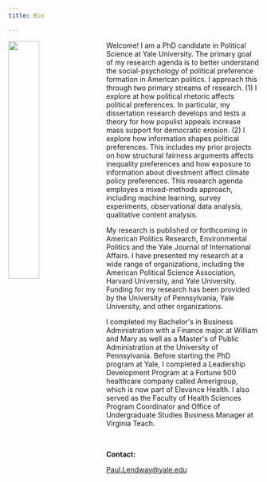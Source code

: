 ```yaml
---
title: Bio

---
```




<img src = "https://user-images.githubusercontent.com/78934389/225464302-2958248d-1aac-461f-9344-d5c223d2a7e2.jpeg" width = "35%" height = "35%" style = "float:left; margin-right:20px" >




Welcome! I am a PhD candidate in Political Science at Yale University. The primary goal of my research agenda is to better understand the social-psychology of political preference formation in American politics. I approach this through two primary streams of research. (1) I explore at how political rhetoric affects political preferences. In particular, my dissertation research develops and tests a theory for how populist appeals increase mass support for democratic erosion. (2) I explore how information shapes political preferences. This includes my prior projects on how structural fairness arguments affects inequality preferences and how exposure to information about divestment affect climate policy preferences. This research agenda employes a mixed-methods approach, including machine learning, survey experiments, observational data analysis, qualitative content analysis. 

My research is published or forthcoming in American Politics Research, Environmental Politics and the Yale Journal of International Affairs. I have presented my research at a wide range of organizations, including the American Political Science Association,  Harvard University, and Yale University. Funding for my research has been provided by the University of Pennsylvania, Yale University, and other organizations.

I completed my Bachelor's in Business Administration with a Finance major at William and Mary as well as a Master's of Public Administration at the University of Pennsylvania. Before starting the PhD program at Yale, I completed a Leadership Development Program at a Fortune 500 healthcare company called Amerigroup, which is now part of Elevance Health. I also served as the Faculty of Health Sciences Program Coordinator and Office of Undergraduate Studies Business Manager at Virginia Teach. 



 &nbsp;
 
**Contact:**

Paul.Lendway@yale.edu




 &nbsp;
 




